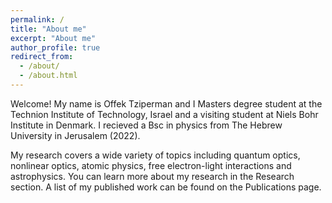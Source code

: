 ```yaml
---
permalink: /
title: "About me"
excerpt: "About me"
author_profile: true
redirect_from: 
  - /about/
  - /about.html
---
```


Welcome! My name is Offek Tziperman and I Masters degree student at the Technion Institute of Technology, Israel and a visiting student at Niels Bohr Institute in Denmark. I recieved a Bsc in physics from The Hebrew University in Jerusalem (2022). 

My research covers a wide variety of topics including quantum optics, nonlinear optics, atomic physics, free electron-light interactions and astrophysics. You can learn more about my research in the Research section. A list of my published work can be found on the Publications page.
